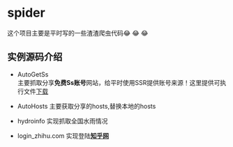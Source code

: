 # spider
这个项目主要是平时写的一些渣渣爬虫代码:joy: :joy: :joy:

## 实例源码介绍
* AutoGetSs  
    主要抓取分享**免费Ss账号**网站，给平时使用SSR提供账号来源！这里提供可执行文件[下载](/luxux/spider/raw/gh-pages/%E5%AE%9E%E4%BE%8B%E6%BA%90%E7%A0%81/AutoGetSs/dist/Auto_Ss0.1.3.exe)

* AutoHosts
    主要获取分享的hosts,替换本地的hosts

* hydroinfo
    实现抓取全国水雨情况

* login_zhihu.com
    实现登陆[**知乎网**](www.zhihu.com)